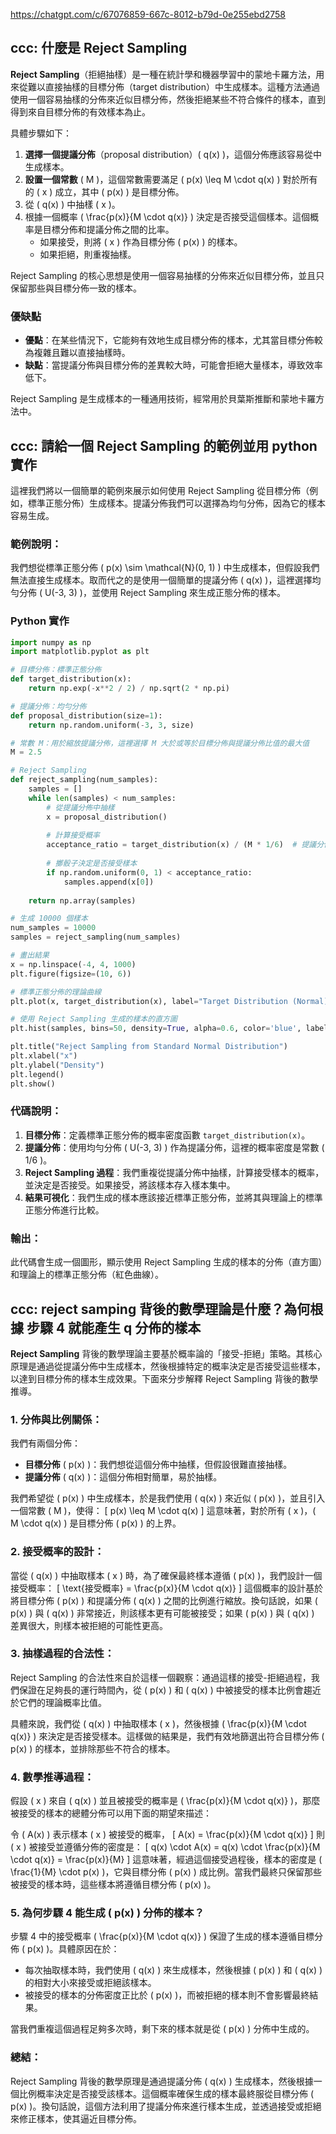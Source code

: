 https://chatgpt.com/c/67076859-667c-8012-b79d-0e255ebd2758

## ccc: 什麼是 Reject Sampling 

**Reject Sampling**（拒絕抽樣）是一種在統計學和機器學習中的蒙地卡羅方法，用來從難以直接抽樣的目標分佈（target distribution）中生成樣本。這種方法通過使用一個容易抽樣的分佈來近似目標分佈，然後拒絕某些不符合條件的樣本，直到得到來自目標分佈的有效樣本為止。

具體步驟如下：

1. **選擇一個提議分佈**（proposal distribution）\( q(x) \)，這個分佈應該容易從中生成樣本。
2. **設置一個常數** \( M \)，這個常數需要滿足 \( p(x) \leq M \cdot q(x) \) 對於所有的 \( x \) 成立，其中 \( p(x) \) 是目標分佈。
3. 從 \( q(x) \) 中抽樣 \( x \)。
4. 根據一個概率 \( \frac{p(x)}{M \cdot q(x)} \) 決定是否接受這個樣本。這個概率是目標分佈和提議分佈之間的比率。
   - 如果接受，則將 \( x \) 作為目標分佈 \( p(x) \) 的樣本。
   - 如果拒絕，則重複抽樣。

Reject Sampling 的核心思想是使用一個容易抽樣的分佈來近似目標分佈，並且只保留那些與目標分佈一致的樣本。

### 優缺點
- **優點**：在某些情況下，它能夠有效地生成目標分佈的樣本，尤其當目標分佈較為複雜且難以直接抽樣時。
- **缺點**：當提議分佈與目標分佈的差異較大時，可能會拒絕大量樣本，導致效率低下。

Reject Sampling 是生成樣本的一種通用技術，經常用於貝葉斯推斷和蒙地卡羅方法中。

## ccc: 請給一個 Reject Sampling 的範例並用 python 實作

這裡我們將以一個簡單的範例來展示如何使用 Reject Sampling 從目標分佈（例如，標準正態分佈）生成樣本。提議分佈我們可以選擇為均勻分佈，因為它的樣本容易生成。

### 範例說明：
我們想從標準正態分佈 \( p(x) \sim \mathcal{N}(0, 1) \) 中生成樣本，但假設我們無法直接生成樣本。取而代之的是使用一個簡單的提議分佈 \( q(x) \)，這裡選擇均勻分佈 \( U(-3, 3) \)，並使用 Reject Sampling 來生成正態分佈的樣本。

### Python 實作

```python
import numpy as np
import matplotlib.pyplot as plt

# 目標分佈：標準正態分佈
def target_distribution(x):
    return np.exp(-x**2 / 2) / np.sqrt(2 * np.pi)

# 提議分佈：均勻分佈
def proposal_distribution(size=1):
    return np.random.uniform(-3, 3, size)

# 常數 M：用於縮放提議分佈，這裡選擇 M 大於或等於目標分佈與提議分佈比值的最大值
M = 2.5

# Reject Sampling
def reject_sampling(num_samples):
    samples = []
    while len(samples) < num_samples:
        # 從提議分佈中抽樣
        x = proposal_distribution()
        
        # 計算接受概率
        acceptance_ratio = target_distribution(x) / (M * 1/6)  # 提議分佈均勻分佈 U(-3, 3) 的概率密度是 1/6
        
        # 擲骰子決定是否接受樣本
        if np.random.uniform(0, 1) < acceptance_ratio:
            samples.append(x[0])
    
    return np.array(samples)

# 生成 10000 個樣本
num_samples = 10000
samples = reject_sampling(num_samples)

# 畫出結果
x = np.linspace(-4, 4, 1000)
plt.figure(figsize=(10, 6))

# 標準正態分佈的理論曲線
plt.plot(x, target_distribution(x), label="Target Distribution (Normal)", color='red', lw=2)

# 使用 Reject Sampling 生成的樣本的直方圖
plt.hist(samples, bins=50, density=True, alpha=0.6, color='blue', label="Samples from Reject Sampling")

plt.title("Reject Sampling from Standard Normal Distribution")
plt.xlabel("x")
plt.ylabel("Density")
plt.legend()
plt.show()
```

### 代碼說明：
1. **目標分佈**：定義標準正態分佈的概率密度函數 `target_distribution(x)`。
2. **提議分佈**：使用均勻分佈 \( U(-3, 3) \) 作為提議分佈，這裡的概率密度是常數 \( 1/6 \)。
3. **Reject Sampling 過程**：我們重複從提議分佈中抽樣，計算接受樣本的概率，並決定是否接受。如果接受，將該樣本存入樣本集中。
4. **結果可視化**：我們生成的樣本應該接近標準正態分佈，並將其與理論上的標準正態分佈進行比較。

### 輸出：
此代碼會生成一個圖形，顯示使用 Reject Sampling 生成的樣本的分佈（直方圖）和理論上的標準正態分佈（紅色曲線）。

## ccc: reject samping 背後的數學理論是什麼？為何根據 步驟 4 就能產生 q 分佈的樣本

**Reject Sampling** 背後的數學理論主要基於概率論的「接受-拒絕」策略。其核心原理是通過從提議分佈中生成樣本，然後根據特定的概率決定是否接受這些樣本，以達到目標分佈的樣本生成效果。下面來分步解釋 Reject Sampling 背後的數學推導。

### 1. **分佈與比例關係**：
我們有兩個分佈：
- **目標分佈** \( p(x) \)：我們想從這個分佈中抽樣，但假設很難直接抽樣。
- **提議分佈** \( q(x) \)：這個分佈相對簡單，易於抽樣。

我們希望從 \( p(x) \) 中生成樣本，於是我們使用 \( q(x) \) 來近似 \( p(x) \)，並且引入一個常數 \( M \)，使得：
\[
p(x) \leq M \cdot q(x)
\]
這意味著，對於所有 \( x \)，\( M \cdot q(x) \) 是目標分佈 \( p(x) \) 的上界。

### 2. **接受概率的設計**：
當從 \( q(x) \) 中抽取樣本 \( x \) 時，為了確保最終樣本遵循 \( p(x) \)，我們設計一個接受概率：
\[
\text{接受概率} = \frac{p(x)}{M \cdot q(x)}
\]
這個概率的設計基於將目標分佈 \( p(x) \) 和提議分佈 \( q(x) \) 之間的比例進行縮放。換句話說，如果 \( p(x) \) 與 \( q(x) \) 非常接近，則該樣本更有可能被接受；如果 \( p(x) \) 與 \( q(x) \) 差異很大，則樣本被拒絕的可能性更高。

### 3. **抽樣過程的合法性**：
Reject Sampling 的合法性來自於這樣一個觀察：通過這樣的接受-拒絕過程，我們保證在足夠長的運行時間內，從 \( p(x) \) 和 \( q(x) \) 中被接受的樣本比例會趨近於它們的理論概率比值。

具體來說，我們從 \( q(x) \) 中抽取樣本 \( x \)，然後根據 \( \frac{p(x)}{M \cdot q(x)} \) 來決定是否接受樣本。這樣做的結果是，我們有效地篩選出符合目標分佈 \( p(x) \) 的樣本，並排除那些不符合的樣本。

### 4. **數學推導過程**：
假設 \( x \) 來自 \( q(x) \) 並且被接受的概率是 \( \frac{p(x)}{M \cdot q(x)} \)，那麼被接受的樣本的總體分佈可以用下面的期望來描述：

令 \( A(x) \) 表示樣本 \( x \) 被接受的概率，
\[
A(x) = \frac{p(x)}{M \cdot q(x)}
\]
則 \( x \) 被接受並遵循分佈的密度是：
\[
q(x) \cdot A(x) = q(x) \cdot \frac{p(x)}{M \cdot q(x)} = \frac{p(x)}{M}
\]
這意味著，經過這個接受過程後，樣本的密度是 \( \frac{1}{M} \cdot p(x) \)，它與目標分佈 \( p(x) \) 成比例。當我們最終只保留那些被接受的樣本時，這些樣本將遵循目標分佈 \( p(x) \)。

### 5. **為何步驟 4 能生成 \( p(x) \) 分佈的樣本**？
步驟 4 中的接受概率 \( \frac{p(x)}{M \cdot q(x)} \) 保證了生成的樣本遵循目標分佈 \( p(x) \)。具體原因在於：
- 每次抽取樣本時，我們使用 \( q(x) \) 來生成樣本，然後根據 \( p(x) \) 和 \( q(x) \) 的相對大小來接受或拒絕該樣本。
- 被接受的樣本的分佈密度正比於 \( p(x) \)，而被拒絕的樣本則不會影響最終結果。

當我們重複這個過程足夠多次時，剩下來的樣本就是從 \( p(x) \) 分佈中生成的。

### 總結：
Reject Sampling 背後的數學原理是通過提議分佈 \( q(x) \) 生成樣本，然後根據一個比例概率決定是否接受該樣本。這個概率確保生成的樣本最終服從目標分佈 \( p(x) \)。換句話說，這個方法利用了提議分佈來進行樣本生成，並透過接受或拒絕來修正樣本，使其逼近目標分佈。